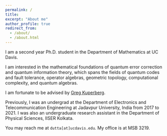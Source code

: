 ```yaml
---
permalink: /
title:
excerpt: "About me"
author_profile: true
redirect_from: 
  - /about/
  - /about.html
---
```


I am a second year Ph.D. student in the Department of Mathematics at UC Davis. 

I am interested in the mathematical foundations of quantum error correction and quantum information theory, which spans the fields of quantum codes and fault tolerance, operator algebras, geometric topology, computational complexity, and quantum algebras.

I am fortunate to be advised by <a href="https://www.math.ucdavis.edu/~greg" target="_blank">Greg Kuperberg</a>.

Previously, I was an undergrad at the Department of Electronics and Telecommunication Engineering at Jadavpur University, India from 2017 to 2021. I was also an undergraduate research assistant in the Department of Physical Sciences, IISER Kolkata.

You may reach me at `dutta[at]ucdavis.edu`. My office is at MSB 3219.
